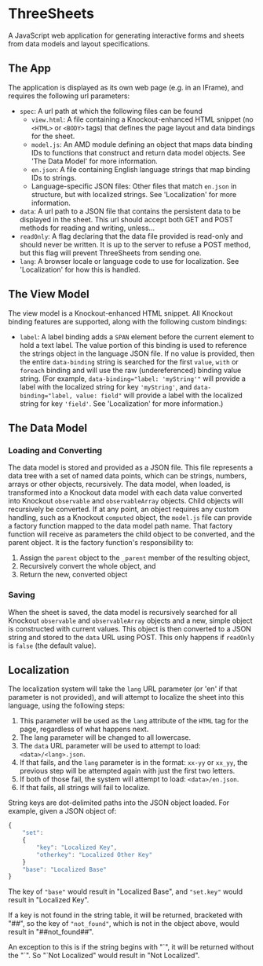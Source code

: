 ThreeSheets
===========

A JavaScript web application for generating interactive forms and sheets from data models and layout specifications.

## The App

The application is displayed as its own web page (e.g. in an IFrame), and requires the following url parameters:

* `spec`: A url path at which the following files can be found
	* `view.html`: A file containing a Knockout-enhanced HTML snippet (no `<HTML>` or `<BODY>` tags) that defines the page layout and data bindings for the sheet.
	* `model.js`: An AMD module defining an object that maps data binding IDs to functions that construct and return data model objects.  See 'The Data Model' for more information.
	* `en.json`: A file containing English language strings that map binding IDs to strings.
	* Language-specific JSON files: Other files that match `en.json` in structure, but with localized strings.  See 'Localization' for more information.
* `data`: A url path to a JSON file that contains the persistent data to be displayed in the sheet.  This url should accept both GET and POST methods for reading and writing, unless...
* `readOnly`: A flag declaring that the data file provided is read-only and should never be written.  It is up to the server to refuse a POST method, but this flag will prevent ThreeSheets from sending one.
* `lang`: A browser locale or language code to use for localization.  See 'Localization' for how this is handled.

## The View Model

The view model is a Knockout-enhanced HTML snippet.  All Knockout binding features are supported, along with the following custom bindings:

* `label`: A label binding adds a `SPAN` element before the current element to hold a text label.  The value portion of this binding is used to reference the strings object in the language JSON file.  If no value is provided, then the entire `data-binding` string is searched for the first `value`, `with` or `foreach` binding and will use the raw (undereferenced) binding value string.  (For example, `data-binding="label: 'myString'"` will provide a label with the localized string for key `'myString'`, and `data-binding="label, value: field"` will provide a label with the localized string for key `'field'`.  See 'Localization' for more information.)

## The Data Model

### Loading and Converting

The data model is stored and provided as a JSON file.  This file represents a data tree with a set of named data points, which can be strings, numbers, arrays or other objects, recursively.  The data model, when loaded, is transformed into a Knockout data model with each data value converted into Knockout `observable` and `observableArray` objects.  Child objects will recursively be converted.  If at any point, an object requires any custom handling, such as a Knockout `computed` object, the `model.js` file can provide a factory function mapped to the data model path name.  That factory function will receive as parameters the child object to be converted, and the parent object.  It is the factory function's responsibility to:

1. Assign the `parent` object to the `_parent` member of the resulting object,
1. Recursively convert the whole object, and
1. Return the new, converted object

### Saving

When the sheet is saved, the data model is recursively searched for all Knockout `observable` and `observableArray` objects and a new, simple object is constructed with current values.  This object is then converted to a JSON string and stored to the `data` URL using POST.  This only happens if `readOnly` is `false` (the default value).

## Localization

The localization system will take the `lang` URL parameter (or 'en' if that parameter is not provided), and will attempt to localize the sheet into this language, using the following steps:

1. This parameter will be used as the `lang` attribute of the `HTML` tag for the page, regardless of what happens next.
1. The lang parameter will be changed to all lowercase.
1. The `data` URL parameter will be used to attempt to load: `<data>/<lang>.json`.
1. If that fails, and the `lang` parameter is in the format: `xx-yy` or `xx_yy`, the previous step will be attempted again with just the first two letters.
1. If both of those fail, the system will attempt to load: `<data>/en.json`.
1. If that fails, all strings will fail to localize.

String keys are dot-delimited paths into the JSON object loaded.  For example, given a JSON object of:

```javascript
{
	"set":
	{
		"key": "Localized Key",
		"otherkey": "Localized Other Key"
	}
	"base": "Localized Base"
}
```

The key of `"base"` would result in "Localized Base", and `"set.key"` would result in "Localized Key".

If a key is not found in the string table, it will be returned, bracketed with "##", so the key of `"not_found"`, which is not in the object above, would result in "##not_found##".

An exception to this is if the string begins with "\`", it will be returned without the "\`".  So "\`Not Localized" would result in "Not Localized".
